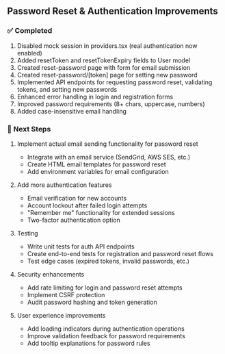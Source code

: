 ## Password Reset & Authentication Improvements
### ✅ Completed
1. Disabled mock session in providers.tsx (real authentication now enabled)
2. Added resetToken and resetTokenExpiry fields to User model
3. Created reset-password page with form for email submission
4. Created reset-password/[token] page for setting new password
5. Implemented API endpoints for requesting password reset, validating tokens, and setting new passwords
6. Enhanced error handling in login and registration forms
7. Improved password requirements (8+ chars, uppercase, numbers)
8. Added case-insensitive email handling

### 🔲 Next Steps
1. Implement actual email sending functionality for password reset
   - Integrate with an email service (SendGrid, AWS SES, etc.)
   - Create HTML email templates for password reset
   - Add environment variables for email configuration

2. Add more authentication features
   - Email verification for new accounts
   - Account lockout after failed login attempts
   - "Remember me" functionality for extended sessions
   - Two-factor authentication option

3. Testing
   - Write unit tests for auth API endpoints
   - Create end-to-end tests for registration and password reset flows
   - Test edge cases (expired tokens, invalid passwords, etc.)

4. Security enhancements
   - Add rate limiting for login and password reset attempts
   - Implement CSRF protection
   - Audit password hashing and token generation

5. User experience improvements
   - Add loading indicators during authentication operations
   - Improve validation feedback for password requirements
   - Add tooltip explanations for password rules
